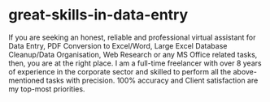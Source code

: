 # great-skills-in-data-entry
If you are seeking an honest, reliable and professional virtual assistant for Data Entry, PDF Conversion to Excel/Word, Large Excel Database Cleanup/Data Organisation, Web Research or any MS Office related tasks, then, you are at the right place.   I am a full-time freelancer with over 8 years of experience in the corporate sector and skilled to perform all the above-mentioned tasks with precision. 100% accuracy and Client satisfaction are my top-most priorities.
